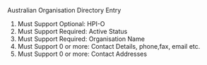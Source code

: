 Australian Organisation Directory Entry

1. Must Support Optional: HPI-O
1. Must Support Required: Active Status
1. Must Support Required: Organisation Name
1. Must Support 0 or more: Contact Details, phone,fax, email etc.
1. Must Support 0 or more: Contact Addresses
